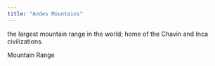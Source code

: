 ```yaml
---
title: "Andes Mountains"
---
```

the largest mountain range in the world; home of the Chavin and Inca civilizations.

Mountain Range

